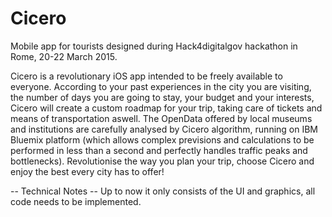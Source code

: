 # Cicero
Mobile app for tourists designed during Hack4digitalgov hackathon in Rome, 20-22 March 2015. 

Cicero is a revolutionary iOS app intended to be freely available to everyone.
According to your past experiences in the city you are visiting, the number of days you are going to stay, your budget and your interests, Cicero will create a custom roadmap for your trip, taking care of tickets and means of transportation aswell.
The OpenData offered by local museums and institutions are carefully analysed by Cicero algorithm, running on IBM Bluemix platform (which allows complex previsions and calculations to be performed in less than a second and perfectly handles traffic peaks and bottlenecks).
Revolutionise the way you plan your trip, choose Cicero and enjoy the best every city has to offer!

-- Technical Notes --
Up to now it only consists of the UI and graphics, all code needs to be implemented.
